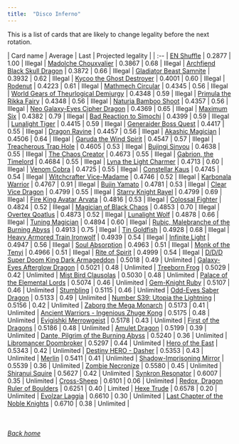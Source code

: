 ```yaml
---
title:  "Disco Inferno"
---
```


This is a list of cards that are likely to change legality before the next rotation.

| Card name | Average | Last | Projected legality |
| :-- |
[EN Shuffle](https://db.ygoprodeck.com/card/?search=EN%20Shuffle) | 0.2877 | 1.00 | Illegal |
[Madolche Chouxvalier](https://db.ygoprodeck.com/card/?search=Madolche%20Chouxvalier) | 0.3867 | 0.68 | Illegal |
[Archfiend Black Skull Dragon](https://db.ygoprodeck.com/card/?search=Archfiend%20Black%20Skull%20Dragon) | 0.3872 | 0.66 | Illegal |
[Gladiator Beast Samnite](https://db.ygoprodeck.com/card/?search=Gladiator%20Beast%20Samnite) | 0.3932 | 0.62 | Illegal |
[Kycoo the Ghost Destroyer](https://db.ygoprodeck.com/card/?search=Kycoo%20the%20Ghost%20Destroyer) | 0.4001 | 0.60 | Illegal |
[Rodenut](https://db.ygoprodeck.com/card/?search=Rodenut) | 0.4223 | 0.61 | Illegal |
[Mathmech Circular](https://db.ygoprodeck.com/card/?search=Mathmech%20Circular) | 0.4345 | 0.56 | Illegal |
[World Gears of Theurlogical Demiurgy](https://db.ygoprodeck.com/card/?search=World%20Gears%20of%20Theurlogical%20Demiurgy) | 0.4348 | 0.59 | Illegal |
[Primula the Rikka Fairy](https://db.ygoprodeck.com/card/?search=Primula%20the%20Rikka%20Fairy) | 0.4348 | 0.56 | Illegal |
[Naturia Bamboo Shoot](https://db.ygoprodeck.com/card/?search=Naturia%20Bamboo%20Shoot) | 0.4357 | 0.56 | Illegal |
[Neo Galaxy-Eyes Cipher Dragon](https://db.ygoprodeck.com/card/?search=Neo%20Galaxy-Eyes%20Cipher%20Dragon) | 0.4369 | 0.65 | Illegal |
[Maximum Six](https://db.ygoprodeck.com/card/?search=Maximum%20Six) | 0.4382 | 0.79 | Illegal |
[Bad Reaction to Simochi](https://db.ygoprodeck.com/card/?search=Bad%20Reaction%20to%20Simochi) | 0.4399 | 0.59 | Illegal |
[Lunalight Tiger](https://db.ygoprodeck.com/card/?search=Lunalight%20Tiger) | 0.4415 | 0.59 | Illegal |
[Generaider Boss Quest](https://db.ygoprodeck.com/card/?search=Generaider%20Boss%20Quest) | 0.4417 | 0.55 | Illegal |
[Dragon Ravine](https://db.ygoprodeck.com/card/?search=Dragon%20Ravine) | 0.4457 | 0.56 | Illegal |
[Akashic Magician](https://db.ygoprodeck.com/card/?search=Akashic%20Magician) | 0.4506 | 0.64 | Illegal |
[Garuda the Wind Spirit](https://db.ygoprodeck.com/card/?search=Garuda%20the%20Wind%20Spirit) | 0.4547 | 0.57 | Illegal |
[Treacherous Trap Hole](https://db.ygoprodeck.com/card/?search=Treacherous%20Trap%20Hole) | 0.4605 | 0.53 | Illegal |
[Bujingi Sinyou](https://db.ygoprodeck.com/card/?search=Bujingi%20Sinyou) | 0.4638 | 0.55 | Illegal |
[The Chaos Creator](https://db.ygoprodeck.com/card/?search=The%20Chaos%20Creator) | 0.4673 | 0.55 | Illegal |
[Gabrion, the Timelord](https://db.ygoprodeck.com/card/?search=Gabrion,%20the%20Timelord) | 0.4684 | 0.55 | Illegal |
[Lyna the Light Charmer](https://db.ygoprodeck.com/card/?search=Lyna%20the%20Light%20Charmer) | 0.4713 | 0.60 | Illegal |
[Venom Cobra](https://db.ygoprodeck.com/card/?search=Venom%20Cobra) | 0.4725 | 0.55 | Illegal |
[Constellar Kaus](https://db.ygoprodeck.com/card/?search=Constellar%20Kaus) | 0.4745 | 0.54 | Illegal |
[Witchcrafter Vice-Madame](https://db.ygoprodeck.com/card/?search=Witchcrafter%20Vice-Madame) | 0.4746 | 0.52 | Illegal |
[Karbonala Warrior](https://db.ygoprodeck.com/card/?search=Karbonala%20Warrior) | 0.4767 | 0.91 | Illegal |
[Bujin Yamato](https://db.ygoprodeck.com/card/?search=Bujin%20Yamato) | 0.4781 | 0.53 | Illegal |
[Clear Vice Dragon](https://db.ygoprodeck.com/card/?search=Clear%20Vice%20Dragon) | 0.4799 | 0.55 | Illegal |
[Starry Knight Rayel](https://db.ygoprodeck.com/card/?search=Starry%20Knight%20Rayel) | 0.4799 | 0.69 | Illegal |
[Fire King Avatar Arvata](https://db.ygoprodeck.com/card/?search=Fire%20King%20Avatar%20Arvata) | 0.4816 | 0.53 | Illegal |
[Colossal Fighter](https://db.ygoprodeck.com/card/?search=Colossal%20Fighter) | 0.4824 | 0.52 | Illegal |
[Magician of Black Chaos](https://db.ygoprodeck.com/card/?search=Magician%20of%20Black%20Chaos) | 0.4853 | 0.70 | Illegal |
[Overtex Qoatlus](https://db.ygoprodeck.com/card/?search=Overtex%20Qoatlus) | 0.4873 | 0.52 | Illegal |
[Lunalight Wolf](https://db.ygoprodeck.com/card/?search=Lunalight%20Wolf) | 0.4878 | 0.66 | Illegal |
[Tuning Magician](https://db.ygoprodeck.com/card/?search=Tuning%20Magician) | 0.4894 | 0.60 | Illegal |
[Rubic, Malebranche of the Burning Abyss](https://db.ygoprodeck.com/card/?search=Rubic,%20Malebranche%20of%20the%20Burning%20Abyss) | 0.4913 | 0.75 | Illegal |
[Tin Goldfish](https://db.ygoprodeck.com/card/?search=Tin%20Goldfish) | 0.4928 | 0.68 | Illegal |
[Heavy Armored Train Ironwolf](https://db.ygoprodeck.com/card/?search=Heavy%20Armored%20Train%20Ironwolf) | 0.4939 | 0.54 | Illegal |
[Infinite Light](https://db.ygoprodeck.com/card/?search=Infinite%20Light) | 0.4947 | 0.56 | Illegal |
[Soul Absorption](https://db.ygoprodeck.com/card/?search=Soul%20Absorption) | 0.4963 | 0.51 | Illegal |
[Monk of the Tenyi](https://db.ygoprodeck.com/card/?search=Monk%20of%20the%20Tenyi) | 0.4966 | 0.51 | Illegal |
[Rite of Spirit](https://db.ygoprodeck.com/card/?search=Rite%20of%20Spirit) | 0.4999 | 0.54 | Illegal |
[D/D/D Super Doom King Dark Armageddon](https://db.ygoprodeck.com/card/?search=D/D/D%20Super%20Doom%20King%20Dark%20Armageddon) | 0.5018 | 0.49 | Unlimited |
[Galaxy-Eyes Afterglow Dragon](https://db.ygoprodeck.com/card/?search=Galaxy-Eyes%20Afterglow%20Dragon) | 0.5021 | 0.48 | Unlimited |
[Treeborn Frog](https://db.ygoprodeck.com/card/?search=Treeborn%20Frog) | 0.5029 | 0.42 | Unlimited |
[Mist Bird Clausolas](https://db.ygoprodeck.com/card/?search=Mist%20Bird%20Clausolas) | 0.5030 | 0.48 | Unlimited |
[Palace of the Elemental Lords](https://db.ygoprodeck.com/card/?search=Palace%20of%20the%20Elemental%20Lords) | 0.5074 | 0.46 | Unlimited |
[Gem-Knight Ruby](https://db.ygoprodeck.com/card/?search=Gem-Knight%20Ruby) | 0.5107 | 0.46 | Unlimited |
[Stumbling](https://db.ygoprodeck.com/card/?search=Stumbling) | 0.5115 | 0.46 | Unlimited |
[Odd-Eyes Saber Dragon](https://db.ygoprodeck.com/card/?search=Odd-Eyes%20Saber%20Dragon) | 0.5133 | 0.49 | Unlimited |
[Number S39: Utopia the Lightning](https://db.ygoprodeck.com/card/?search=Number%20S39:%20Utopia%20the%20Lightning) | 0.5156 | 0.42 | Unlimited |
[Zaborg the Mega Monarch](https://db.ygoprodeck.com/card/?search=Zaborg%20the%20Mega%20Monarch) | 0.5173 | 0.41 | Unlimited |
[Ancient Warriors - Ingenious Zhuge Kong](https://db.ygoprodeck.com/card/?search=Ancient%20Warriors%20-%20Ingenious%20Zhuge%20Kong) | 0.5175 | 0.48 | Unlimited |
[Evigishki Merrowgeist](https://db.ygoprodeck.com/card/?search=Evigishki%20Merrowgeist) | 0.5178 | 0.43 | Unlimited |
[First of the Dragons](https://db.ygoprodeck.com/card/?search=First%20of%20the%20Dragons) | 0.5186 | 0.48 | Unlimited |
[Amulet Dragon](https://db.ygoprodeck.com/card/?search=Amulet%20Dragon) | 0.5199 | 0.39 | Unlimited |
[Dante, Pilgrim of the Burning Abyss](https://db.ygoprodeck.com/card/?search=Dante,%20Pilgrim%20of%20the%20Burning%20Abyss) | 0.5240 | 0.36 | Unlimited |
[Libromancer Doombroker](https://db.ygoprodeck.com/card/?search=Libromancer%20Doombroker) | 0.5297 | 0.44 | Unlimited |
[Hero of the East](https://db.ygoprodeck.com/card/?search=Hero%20of%20the%20East) | 0.5343 | 0.42 | Unlimited |
[Destiny HERO - Dasher](https://db.ygoprodeck.com/card/?search=Destiny%20HERO%20-%20Dasher) | 0.5353 | 0.43 | Unlimited |
[Merlin](https://db.ygoprodeck.com/card/?search=Merlin) | 0.5411 | 0.41 | Unlimited |
[Shadow-Imprisoning Mirror](https://db.ygoprodeck.com/card/?search=Shadow-Imprisoning%20Mirror) | 0.5539 | 0.36 | Unlimited |
[Zombie Necronize](https://db.ygoprodeck.com/card/?search=Zombie%20Necronize) | 0.5580 | 0.45 | Unlimited |
[Shiranui Squire](https://db.ygoprodeck.com/card/?search=Shiranui%20Squire) | 0.5627 | 0.42 | Unlimited |
[Synkron Resonator](https://db.ygoprodeck.com/card/?search=Synkron%20Resonator) | 0.6007 | 0.35 | Unlimited |
[Cross-Sheep](https://db.ygoprodeck.com/card/?search=Cross-Sheep) | 0.6101 | 0.06 | Unlimited |
[Redox, Dragon Ruler of Boulders](https://db.ygoprodeck.com/card/?search=Redox,%20Dragon%20Ruler%20of%20Boulders) | 0.6251 | 0.40 | Limited |
[Hexe Trude](https://db.ygoprodeck.com/card/?search=Hexe%20Trude) | 0.6578 | 0.20 | Unlimited |
[Evolzar Laggia](https://db.ygoprodeck.com/card/?search=Evolzar%20Laggia) | 0.6610 | 0.30 | Unlimited |
[Last Chapter of the Noble Knights](https://db.ygoprodeck.com/card/?search=Last%20Chapter%20of%20the%20Noble%20Knights) | 0.6710 | 0.38 | Unlimited |

<br>

###### [Back home](index)